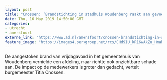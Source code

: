 ```yaml
---
layout: post
title: "Cnossen: ‘Brandstichting in stadhuis Woudenberg raakt aan gevoel van veiligheid’"
date: Thu, 16 May 2019 14:50:00 GMT
categories: 
- utrecht 
- amersfoort 
externe_link: "https://www.ad.nl/amersfoort/cnossen-brandstichting-in-stadhuis-woudenberg-raakt-aan-gevoel-van-veiligheid~a9788587/"
feature_image: "https://images4.persgroep.net/rcs/CHd9IU_kR16wAkZu_HmabyC-hfQ/diocontent/147941371/_fitwidth/400/?appId=21791a8992982cd8da851550a453bd7f&quality=0.7"
---
```


De aangestoken brand van vrijdagavond in het gemeentehuis van Woudenberg vernielde een afdeling, maar richtte ook onzichtbare schade aan. De impact op de medewerkers is groter dan gedacht, vertelt burgemeester Titia Cnossen.
